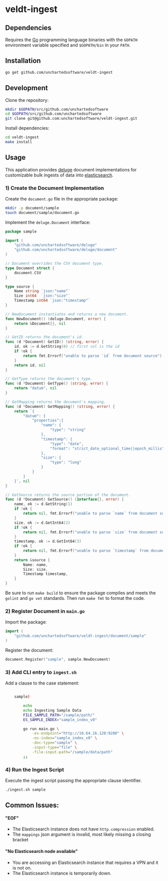 # veldt-ingest

## Dependencies

Requires the [Go](https://golang.org/) programming language binaries with the `GOPATH` environment variable specified and `$GOPATH/bin` in your `PATH`.

## Installation

```bash
go get github.com/unchartedsoftware/veldt-ingest
```

## Development

Clone the repository:

```bash
mkdir $GOPATH/src/github.com/unchartedsoftware
cd $GOPATH/src/github.com/unchartedsoftware
git clone git@github.com:unchartedsoftware/veldt-ingest.git
```

Install dependencies:

```bash
cd veldt-ingest
make install
```

## Usage

This application provides [deluge](https://github.com/unchartedsoftware/deluge) document implementations for customizable bulk ingests of data into [elasticsearch](https://github.com/elastic/elasticsearch).

### 1) Create the Document Implementation

Create the `document.go` file in the appropriate package:

```bash
mkdir -p document/sample
touch document/sample/document.go
```

Implement the `deluge.Document` interface:

```go
package sample

import (
	"github.com/unchartedsoftware/deluge"
	"github.com/unchartedsoftware/deluge/document"
)

// Document overrides the CSV document type.
type Document struct {
	document.CSV
}

type source {
	Name string `json:"name"`
	Size int64  `json:"size"`
	Timestamp int64 `json:"timestamp"`
}

// NewDocument instantiates and returns a new document.
func NewDocument() (deluge.Document, error) {
	return &Document{}, nil
}

// GetID returns the document's id.
func (d *Document) GetID() (string, error) {
	id, ok := d.GetString(0) // first col is the id
	if !ok {
		return fmt.Errorf("unable to parse `id` from document source")
	}
	return id, nil
}

// GetType returns the document's type.
func (d *Document) GetType() (string, error) {
	return "datum", nil
}

// GetMapping returns the document's mapping.
func (d *Document) GetMapping() (string, error) {
	return `{
		"datum": {
			"properties":{
				"name": {
					"type": "string"
				},
				"timestamp": {
					"type": "date",
					"format": "strict_date_optional_time||epoch_millis"
				},
				"size": {
					"type": "long"
				}
			}
		}
	}`, nil
}

// GetSource returns the source portion of the document.
func (d *Document) GetSource() (interface{}, error) {
	name, ok := d.GetString(1)
	if !ok {
		return nil, fmt.Errorf("unable to parse `name` from document source")
	}
	size, ok := d.GetInt64(2)
	if !ok {
		return nil, fmt.Errorf("unable to parse `size` from document source")
	}
	timestamp, ok := d.GetInt64(3)
	if !ok {
		return nil, fmt.Errorf("unable to parse `timestamp` from document source")
	}
	return &source {
		Name: name,
		Size: size,
		Timestamp timestamp,
	}
}
```

Be sure to run `make build` to ensure the package compiles and meets the `golint` and `go vet` standards. Then run `make fmt` to format the code.

### 2) Register Document in `main.go`

Import the package:

```go
import (
	"github.com/unchartedsoftware/veldt-ingest/document/sample"
)
```

Register the document:

```go
document.Register("sample", sample.NewDocument)
```

### 3) Add CLI entry to `ingest.sh`

Add a clause to the case statement:

```bash

	sample)

		echo
		echo Ingesting Sample Data
		FILE_SAMPLE_PATH="/sample/path/"
		ES_SAMPLE_INDEX="sample_index_v0"

		go run main.go \
			-es-endpoint="http://10.64.16.120:9200" \
			-es-index="sample_index_v0" \
			-doc-type="sample" \
			-input-type="file" \
			-file-input-path="/sample/data/path"
		;;

```

### 4) Run the Ingest Script

Execute the ingest script passing the appropriate clause identifier.

```bash
./ingest.sh sample
```

## Common Issues:

#### "EOF"

- The Elasticsearch instance does not have `http.compression` enabled.
- The `mappings` json argument is invalid, most likely missing a closing bracket

#### "No Elasticsearch node available"

- You are accessing an Elasticsearch instance that requires a VPN and it is not on.
- The Elasticsearch instance is temporarily down.
